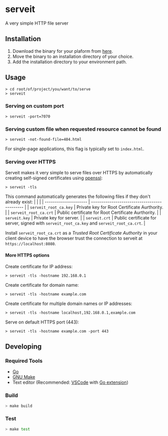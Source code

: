 # serveit
A very simple HTTP file server

## Installation

1. Download the binary for your plaform from [here](https://github.com/samherrmann/serveit/releases/).
2. Move the binary to an installation directory of your choice.
3. Add the installation directory to your environment path.

## Usage

```shell
> cd root/of/project/you/want/to/serve
> serveit
```

### Serving on custom port
```shell
> serveit -port=7070
```

### Serving custom file when requested resource cannot be found
```shell
> serveit -not-found-file=404.html
```
For single-page applications, this flag is typically set to `index.html`.

### Serving over HTTPS
Serveit makes it very simple to serve files over HTTPS by automatically creating
self-signed certificates using [openssl](https://www.openssl.org/):

```shell
> serveit -tls
```
This command automatically generates the following files if they don't already exist:
|                       |                                              |
| --------------------- | -------------------------------------------- |
| `serveit_root_ca.key` | Private key for Root Certificate Aurthority. |
| `serveit_root_ca.crt` | Public certificate for Root Certificate Aurthority. |
| `serveit.key`         | Private key for server. |
| `serveit.crt`         | Public certificate for server, signed with `serveit_root_ca.key` and `serveit_root_ca.crt`. |

Install `serveit_root_ca.crt` as a _Trusted Root Certificate Authority_ in your
client device to have the browser trust the connection to serveit at
`https://localhost:8080`.

#### More HTTPS options
Create certificate for IP address:
```shell
> serveit -tls -hostname 192.168.0.1
```
Create certificate for domain name:
```shell
> serveit -tls -hostname example.com
```
Create certificate for multiple domain names or IP addresses:
```shell
> serveit -tls -hostname localhost,192.168.0.1,example.com
```
Serve on default HTTPS port (443):
```shell
> serveit -tls -hostname example.com -port 443
```

## Developing

### Required Tools

* [Go](https://golang.org/)
* [GNU Make](https://www.gnu.org/software/make/)
* Text editor (Recommended: [VSCode](https://code.visualstudio.com/) with 
   [Go extension](https://marketplace.visualstudio.com/items?itemName=golang.Go))

### Build

```sh
> make build
```

### Test

```sh
> make test
```




